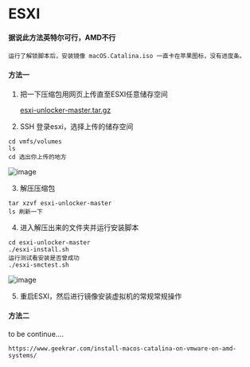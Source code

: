 # ESXI

#### 据说此方法英特尔可行，AMD不行
```
运行了解锁脚本后，安装镜像 macOS.Catalina.iso 一直卡在苹果图标，没有进度条。
```
#### 方法一

1. 把一下压缩包用网页上传直至ESXI任意储存空间
  
   [esxi-unlocker-master.tar.gz](https://github.com/Meidouzanget/ESXI/files/12326313/esxi-unlocker-master.tar.gz)

2. SSH 登录esxi，选择上传的储存空间
  ```
  cd vmfs/volumes
  ls
  cd 选出你上传的地方
  ```
  ![image](https://github.com/Meidouzanget/ESXI/assets/59044398/986f1263-fea8-4ac2-8cfd-53d7106a5312)

3. 解压压缩包
  ```
  tar xzvf esxi-unlocker-master
  ls 刷新一下
  ```

4. 进入解压出来的文件夹并运行安装脚本
  ```
  cd esxi-unlocker-master
  ./esxi-install.sh
  运行测试看安装是否曾成功
  ./esxi-smctest.sh
  ```
  ![image](https://github.com/Meidouzanget/ESXI/assets/59044398/1a80e0db-dbe5-4a08-8d0f-233dd678c786)

5. 重启ESXI，然后进行镜像安装虚拟机的常规常规操作


#### 方法二
to be continue....
```
https://www.geekrar.com/install-macos-catalina-on-vmware-on-amd-systems/
```

















